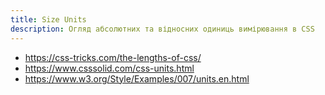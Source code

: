 ```yaml
---
title: Size Units
description: Огляд абсолютних та відносних одиниць вимірювання в CSS
---
```


* https://css-tricks.com/the-lengths-of-css/
* https://www.csssolid.com/css-units.html
* https://www.w3.org/Style/Examples/007/units.en.html
